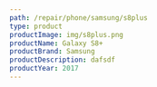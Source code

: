 ```yaml
---
path: /repair/phone/samsung/s8plus
type: product
productImage: img/s8plus.png
productName: Galaxy S8+
productBrand: Samsung
productDescription: dafsdf
productYear: 2017
---
```


